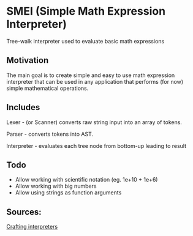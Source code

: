 # SMEI (Simple Math Expression Interpreter)

Tree-walk interpreter used to evaluate basic math expressions

## Motivation

The main goal is to create simple and easy to use math expression interpreter that can be
used in any application that performs (for now) simple mathematical operations.

## Includes

Lexer - (or Scanner) converts raw string input into an array of tokens.

Parser - converts tokens into AST.

Interpreter - evaluates each tree node from bottom-up leading to result

## Todo

- Allow working with scientific notation (eg. 1e+10 + 1e+6)
- Allow working with big numbers
- Allow using strings as function arguments

## Sources:

[Crafting interpreters](https://craftinginterpreters.com/)
